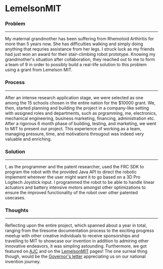 # LemelsonMIT

### Problem
--------------------
My maternal grandmother has been suffering from Rhemotoid Arthiritis for more than 5 years now. 
She has difficulties walking and simply doing anything that requries assistance from her legs. 
I struck luck as my friends had just won an award for their stair-climbing robot prototype.
Knowing my grandmother's situation after collaboration, they reached out to me to form a team 
of 9 in order to possibly build a real-life solution to this problem using a grant from Lemelson MIT.


### Process
--------------------
After an intense research application stage, we were selected as one among the 15 schools chosen in 
the entire nation for the $10000 grant. We, then, started planning and building the project in a 
company-like setting with assigned roles and departments, such as prgramming, me, electronics, 
mechanical engineering, business marketing, financing, administration etc. After a rigorous 6 month
phase of building, testing, and marketing, we went to MIT to present our project. This experience of
working as a team, managing pressure, time, and motivations througout was indeed very valuable and enriching.


### Solution
---------------
I, as the programmer and the patent researcher, used the FRC SDK to program the robot with the provided Java API to direct the 
robotic implement wherever the user might want it to go based on a 3D Pro Logitech Joystick input. I 
programmed the robot to be able to handle linear actuators and battery intensive motors amongst other
optimizations to ensure the improved functionality of the robot over other patented usecases. 


### Thoughts
-------------
Reflecting upon the entire project, which spanned about a year in total, ranging from the tiresome documentation
process to the exciting progress meetup with other creative individuals to receive sponsorships and travelling 
to MIT to showcase our invention in addition to admiring other innovative endeavors, it was simpling astounding.
Furthermore, we got featured on [AJC](https://www.ajc.com/news/local/making-the-grade-students-form-team-combat-real-world-problem/xab40oPGtgaqi7o1H9bbsK/) and 
on the [LemelsonMIT](https://lemelson.mit.edu/teams/inventeam/81) pages! The one surreal thing though, would be the [Governor's letter](https://photos.app.goo.gl/g8UgpvFQWcV26cAPA) appreciating 
us on our national invention journey.
